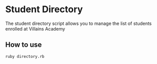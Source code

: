 # Student Directory #

The student directory script allows you to manage the list of students enrolled
at Villains Academy

## How to use ##

```shell
ruby directory.rb
```
